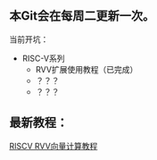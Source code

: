 ## 本Git会在每周二更新一次。

当前开坑：
- RISC-V系列
  - RVV扩展使用教程（已完成）
  - ？？？
  - ？？？
 
## 最新教程：
[RISCV RVV向量计算教程](./计算机底层相关/RISCV/RISCV%20RVV教程.md)

